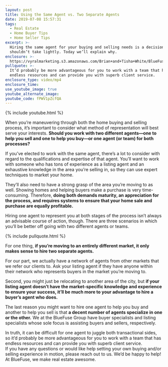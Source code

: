 ```yaml
---
layout: post
title: Using the Same Agent vs. Two Separate Agents
date: 2019-07-08 15:57:31
tags:
  - Real Estate
  - Home Buyer Tips
  - Home Seller Tips
excerpt: >-
  Hiring the same agent for your buying and selling needs is a decision you
  shouldn’t take lightly. Today we’ll explain why.
enclosure: >-
  https://vyralmarketing.s3.amazonaws.com/Brian+and+Tisha+White/BlueFuse+Realty-+Should+I+Use+the+Same+Agent+to+Both+Buy+and+Sell+a+Home_.mp4
pullquote: >-
  It’d probably be more advantageous for you to work with a team that has
  endless resources and can provide you with superb client service.
enclosure_type: video/mp4
enclosure_time:
use_youtube_image: true
youtube_alternate_image:
youtube_code: fPWV1pZcfQA
---
```


{% include youtube.html %}

When you’re maneuvering through both the home buying and selling process, it’s important to consider what method of representation will best serve your interests. **Should you work with two different agents—one to help you sell and one to help you buy—or one agent (or team) for both processes?&nbsp;**

If you’ve elected to work with the same agent, there’s a lot to consider with regard to the qualifications and expertise of that agent. You’ll want to work with someone who has tons of experience as a listing agent and an exhaustive knowledge in the area you’re selling in, so they can use expert techniques to market your home. &nbsp; &nbsp;

They’ll also need to have a strong grasp of the area you’re moving to as well. Showing homes and helping buyers make a purchase is very time-consuming. Therefore, **doing both demands maturity, an appreciation for the process, and requires systems to ensure that your home sale and purchase are equally profitable.&nbsp;**

Hiring one agent to represent you at both stages of the process isn’t always an advisable course of action, though. There are three scenarios in which you’ll be better off going with two different agents or teams.

{% include pullquote.html %}

For one thing, **if you’re moving to an entirely different market, it only makes sense to hire two separate agents.&nbsp;**

For our part, we actually have a network of agents from other markets that we refer our clients to. Ask your listing agent if they have anyone within their network who represents buyers in the market you’re moving to.&nbsp;

Second, you might just be relocating to another area of the city, but **if your listing agent doesn’t have the market-specific knowledge and experience to ensure your success, it’ll be much more to your advantage to hire a buyer’s agent who does.&nbsp;**

The last reason you might want to hire one agent to help you buy and another to help you sell is that **a decent number of agents specialize in one or the other.** We at the BlueFuse Group have buyer specialists and listing specialists whose sole focus is assisting buyers and sellers, respectively.&nbsp;

In truth, it can be difficult for one agent to juggle both transactional sides, so it’d probably be more advantageous for you to work with a team that has endless resources and can provide you with superb client service.&nbsp;<br>If you have any questions or would like help setting your own buying and/or selling experience in motion, please reach out to us. We’d be happy to help\! At BlueFuse, we make real estate awesome. &nbsp;&nbsp;